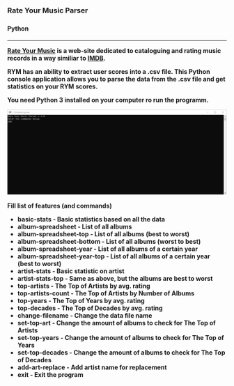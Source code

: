 <h3>Rate Your Music Parser<h3>
<h4>Python<h4>
<hr>
<p><a href="rateyourmusic.com">Rate Your Music</a> is a web-site dedicated to cataloguing and rating music records in a way similiar to <a href="imdb.com">IMDB</a>.</p>
<p>RYM has an ability to extract user scores into a .csv file. This Python console application allows you to parse the data from the .csv file and  get statistics on your RYM scores.</p>
<p>You need Python 3 installed on your computer ro run the programm.</p>


<img src="./preview.gif">

<p>Fill list of features (and commands)</p>
<ul>
<li><b>basic-stats</b> - Basic statistics based on all the data</li>
<li><b>album-spreadsheet</b> - List of all albums</li>
<li><b>album-spreadsheet-top</b> - List of all albums (best to worst)</li>
<li><b>album-spreadsheet-bottom</b> - List of all albums (worst to best)</li>
<li><b>album-spreadsheet-year</b> - List of all albums of a certain year</li>
<li><b>album-spreadsheet-year-top</b> - List of all albums of a certain year (best to worst)</li>
<li><b>artist-stats</b> - Basic statistic on artist</li>
<li><b>artist-stats-top</b> - Same as above, but the albums are best to worst</li>

<li><b>top-artists</b> - The Top of Artists by avg. rating</li>
<li><b>top-artists-count</b> - The Top of Artists by Number of Albums</li>
<li><b>top-years</b> - The Top of Years by avg. rating</li>
<li><b>top-decades</b> - The Top of Decades by avg. rating</li>

<li><b>change-filename</b> - Change the data file name</li>
<li><b>set-top-art</b> - Change the amount of albums to check for The Top of Artists</li>
<li><b>set-top-years</b> - Change the amount of albums to check for The Top of Years</li>
<li><b>set-top-decades</b> - Change the amount of albums to check for The Top of Decades</li>
<li><b>add-art-replace</b> - Add artist name for replacement</li>

<li><b>exit</b> - Exit the program</li> 
</ul>
